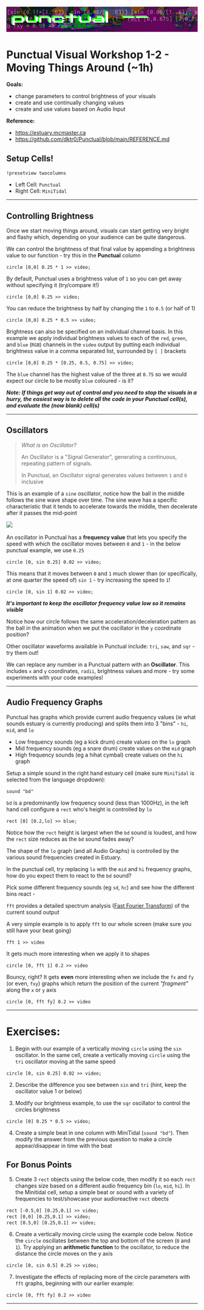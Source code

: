 ![DECODED Banner](images/banner_punctual.png)

# Punctual Visual Workshop 1-2 - Moving Things Around (~1h)

**Goals:**
 - change parameters to control brightness of your visuals
 - create and use continually changing values
 - create and use values based on Audio Input

**Reference:** 
 - https://estuary.mcmaster.ca
 - https://github.com/dktr0/Punctual/blob/main/REFERENCE.md

## Setup Cells!

```
!presetview twocolumns
```

 - Left Cell: `Punctual`
 - Right Cell: `MiniTidal`

---

## Controlling Brightness

Once we start moving things around, visuals can start getting very bright and flashy which, depending on your audience can be quite dangerous.

We can control the brightness of that final value by appending a brightness value to our function - try this in the **Punctual** column

```
circle [0,0] 0.25 * 1 >> video;
```
By default, Punctual uses a brightness value of `1` so you can get away without specifying it (try/compare it!)
```
circle [0,0] 0.25 >> video;
```

You can reduce the brightness by half by changing the `1` to `0.5` (or half of 1)
```
circle [0,0] 0.25 * 0.5 >> video;
```

Brightness can also be specified on an individual channel basis. In this example we apply individual brightness values to each of the `red`, `green`, and `blue` (`RGB`) channels in the `video` output by putting each individual brightness value in a comma separated list, surrounded by `[ ]` brackets

```
circle [0,0] 0.25 * [0.25, 0.5, 0.75] >> video;
```

The `blue` channel has the highest value of the three at `0.75` so we would expect our circle to be mostly `blue` coloured - is it?

***Note: If things get way out of control and you need to stop the visuals in a hurry, the easiest way is to delete all the code in your Punctual cell(s), and evaluate the (now blank) cell(s)***

---

## Oscillators

> *What is an Oscillator?*
> 
> An Oscillator is a "Signal Generator", generating a continuous, repeating pattern of signals.
>
> In Punctual, an Oscillator signal generates values between `1` and `0` inclusive

This is an example of a `sine` oscillator, notice how the ball in the middle follows the sine wave shape over time. The sine wave has a specific characteristic that it tends to accelerate towards the middle, then decelerate after it passes the mid-point

<img src="https://i.pinimg.com/originals/21/22/cd/2122cd39bfb486e56c79a4350be2f9cf.gif" width="250" />

An oscillator in Punctual has a **frequency value** that lets you specify the speed with which the oscillator moves between `0` and `1` - in the below punctual example, we use `0.25`

```
circle [0, sin 0.25] 0.02 >> video;
```

This means that it moves between `0` and `1` much slower than (or specifically, at one quarter the speed of) `sin 1` - try increasing the speed to `1`!

```
circle [0, sin 1] 0.02 >> video;
```

***It's important to keep the oscillator frequency value low so it remains visible*** 

Notice how our circle follows the same acceleration/deceleration pattern as the ball in the animation when we put the oscillator in the `y` coordinate position?

Other oscillator waveforms available in Punctual include: `tri`, `saw`, and `sqr` - try them out!

We can replace any number in a Punctual pattern with an **Oscillator**. This includes `x` and `y` coordinates, `radii`, brightness values and more - try some experiments with your code examples!

---

## Audio Frequency Graphs

Punctual has graphs which provide current audio frequency values (ie what sounds estuary is currently producing) and splits them into 3 "bins" - `hi`, `mid`, and `lo`

 - Low frequency sounds (eg a kick drum) create values on the `lo` graph
 - Mid frequency sounds (eg a snare drum) create values on the `mid` graph 
 - High frequency sounds (eg a hihat cymbal) create values on the `hi` graph

Setup a simple sound in the right hand estuary cell (make sure `MiniTidal` is selected from the language dropdown):

```
sound "bd"
```

`bd` is a predominantly low frequency sound (less than 1000Hz), in the left hand cell configure a `rect` who's height is controlled by `lo`

```
rect [0] [0.2,lo] >> blue;
```

Notice how the `rect` height is largest when the `bd` sound is loudest, and how the `rect` size reduces as the `bd` sound fades away? 

The shape of the `lo` graph (and all Audio Graphs) is controlled by the various sound frequencies created in Estuary.

In the punctual cell, try replacing `lo` with the `mid` and `hi` frequency graphs, how do you expect them to react to the `bd` sound?

Pick some different frequency sounds (eg `sd`, `hc`) and see how the different bins react -

`fft` provides a detailed spectrum analysis ([Fast Fourier Transform](https://www.electronics-notes.com/articles/test-methods/spectrum-analyzer/fft-fast-fourier-transform-spectrum-analyser.php)) of the current sound output

A very simple example is to apply `fft` to our whole screen (make sure you still have your beat going)
```
fft 1 >> video
```

It gets much more interesting when we apply it to shapes
```
circle [0, fft 1] 0.2 >> video
```

Bouncy, right? It gets **even** more interesting when we include the `fx` and `fy` (or even, `fxy`) graphs which return the position of the current *"fragment"* along the `x` or `y` axis
```
circle [0, fft fy] 0.2 >> video
```

---

# Exercises:

1. Begin with our example of a vertically moving `circle` using the `sin` oscillator. In the same cell, create a vertically moving `circle` using the `tri` oscillator moving at the same speed
 
```
circle [0, sin 0.25] 0.02 >> video;
``` 

2. Describe the difference you see between `sin` and `tri` (hint, keep the oscillator value 1 or below)

3. Modify our brightness example, to use the `sqr` oscillator to control the circles brightness

```
circle [0] 0.25 * 0.5 >> video;
```
4. Create a simple beat in one column with MiniTidal (`sound "bd"`). Then modify the answer from the previous question to make a circle appear/disappear in time with the beat 


## For Bonus Points

5. Create 3 `rect` objects using the below code, then modify it so each `rect` changes size based on a different audio frequency bin (`lo`, `mid`, `hi`). In the Minitidal cell, setup a simple beat or sound with a variety of frequencies to test/showcase your audioreactive `rect` obects 

```
rect [-0.5,0] [0.25,0.1] >> video;
rect [0,0] [0.25,0.1] >> video;
rect [0.5,0] [0.25,0.1] >> video;
```

6. Create a vertically moving circle using the example code below. Notice the `circle` oscillates between the top and bottom of the screen (`0` and `1`). Try applying an **arithmetic function** to the oscillator, to reduce the distance the circle moves on the y axis

```
circle [0, sin 0.5] 0.25 >> video;
```

7. Investigate the effects of replacing more of the circle parameters with `fft` graphs, beginning with our earlier example:
```
circle [0, fft fy] 0.2 >> video
```

---
